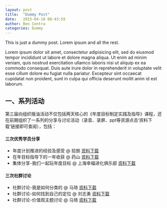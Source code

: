 ```yaml
---
layout: post
title:  "Dummy Post"
date:   2015-04-18 08:43:59
author: Ben Centra
categories: Dummy
---
```


This is just a dummy post. Lorem ipsum and all the rest.

Lorem ipsum dolor sit amet, consectetur adipisicing elit, sed do eiusmod
tempor incididunt ut labore et dolore magna aliqua. Ut enim ad minim veniam,
quis nostrud exercitation ullamco laboris nisi ut aliquip ex ea commodo
consequat. Duis aute irure dolor in reprehenderit in voluptate velit esse
cillum dolore eu fugiat nulla pariatur. Excepteur sint occaecat cupidatat non
proident, sunt in culpa qui officia deserunt mollit anim id est laborum.


## 一、系列活动
第三届向组织揩油活动不仅包括两天核心的《年度目标制定实践及指导》课程，还在前期组织了一系列的分享与讨论活动（录音、录屏、ppt等资源点击‘资料下载’链接即可查阅），包括：

#### 三次优秀学员分享
*  年度计划推进的经验及感受 @ 拾捌     [资料下载](http://pan.baidu.com/s/1i3wHhUd)
* 在年目标指导下的一年收获 @ 药山     [资料下载](http://pan.baidu.com/s/1eQz5ptS)
* 集体分享-我们一起玩年度目标 @ 上海幸福进化俱乐部    [资料下载](http://pan.baidu.com/s/1skfRv3J)

#### 三次社群讨论
* 社群讨论-我是如何分类的 @ 马琦     [资料下载](http://bbs.upwith.me/club-3713-1-1.html)
* 社群讨论-如何找到自己的定位 @ 刘志勇     [资料下载](http://bbs.upwith.me/club-3752-1-1.html)
* 社群讨论-价值观主题讨论 @ 马琦      [资料下载](http://bbs.upwith.me/forum.php?mod=viewthread&tid=3712&extra=page%3D1)
